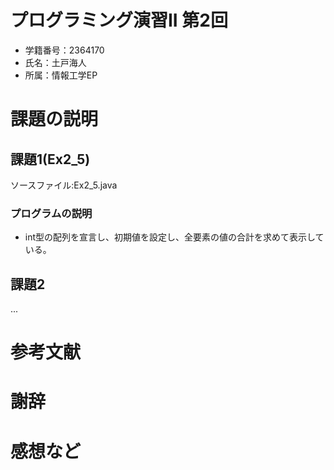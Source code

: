 # プログラミング演習II 第2回
* 学籍番号：2364170
* 氏名：土戸海人
* 所属：情報工学EP


# 課題の説明

## 課題1(Ex2_5)
ソースファイル:Ex2_5.java

### プログラムの説明
* int型の配列を宣言し、初期値を設定し、全要素の値の合計を求めて表示している。

## 課題2
...


# 参考文献


# 謝辞


# 感想など
